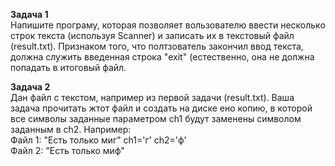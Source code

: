 **Задача 1**  
Напишите програму, которая позволяет вользователю ввести несколько строк текста (используя Scanner) и записать их в текстовый файл (result.txt). 
Признаком того, что полтзователь закончил ввод текста, должна служить введенная строка "exit" (естественно, она не должна попадать в итоговый файл.

**Задача 2**  
Дан файл с текстом, например из первой задачи (result.txt). 
Ваша задача прочитать жтот файл и создать на диске ено копию, в которой все символы заданные параметром ch1 будут заменены символом заданным в ch2. Например:   
Файл 1: "Есть только миг"  ch1='г'  ch2='ф'  
Файл 2: "Есть только миф"



  
